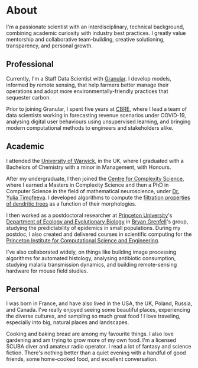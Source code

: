 # About

I'm a passionate scientist with an interdisciplinary, technical background, combining academic curiosity with industry best practices. I greatly value mentorship and collaborative team-building, creative solutioning, transparency, and personal growth. 


## Professional

Currently, I'm a Staff Data Scientist with [Granular](https://granular.ag/). I develop models, informed by remote sensing, that help farmers better manage their operations and adopt more environmentally-friendly practices that sequester carbon.

Prior to joining Granular, I spent five years at [CBRE](https://cbre.com/), where I lead a team of data scientists working in forecasting revenue scenarios under COVID-19, analysing digital user behaviours using unsupervised learning, and bringing modern computational methods to engineers and stakeholders alike.


## Academic

I attended the [University of Warwick](https://warwick.ac.uk/), in the UK, where I graduated with a Bachelors of Chemistry with a minor in Management, with Honours.

After my undergraduate, I then joined the [Centre for Complexity Science](https://warwick.ac.uk/fac/cross_fac/complexity/), where I earned a Masters in Complexity Science and then a PhD in Computer Science in the field of mathematical neuroscience, under [Dr. Yulia Timofeeva](https://www.dcs.warwick.ac.uk/~yulia/). I developed algorithms to compute the [filtration properties of dendritic trees](http://wrap.warwick.ac.uk/57056/) as a function of their morphologies. 

I then worked as a postdoctoral researcher at [Princeton University](https://www.princeton.edu/)'s [Department of Ecology and Evolutionary Biology](https://eeb.princeton.edu/) in [Bryan Grenfell](https://eeb.princeton.edu/people/bryan-grenfell)'s group, studying the predictability of epidemics in small populations. During my postdoc, I also created and delivered courses in scientific computing for the [Princeton Institute for Computational Science and Engineering](https://researchcomputing.princeton.edu/about/about-picscie).

I've also collaborated widely, on things like building image processing algorithms for automated histology, analysing antibiotic consumption, studying malaria transmission dynamics, and building remote-sensing hardware for mouse field studies.


## Personal

I was born in France, and have also lived in the USA, the UK, Poland, Russia, and Canada. I've really enjoyed seeing some beautiful places, experiencing the diverse cultures, and sampling so much great food ! I love traveling, especially into big, natural places and landscapes.

Cooking and baking bread are among my favourite things. I also love gardening and am trying to grow more of my own food. I'm a licensed SCUBA diver and amateur radio operator. I read a lot of fantasy and science fiction. There's nothing better than a quiet evening with a handful of good friends, some home-cooked food, and excellent conversation.
